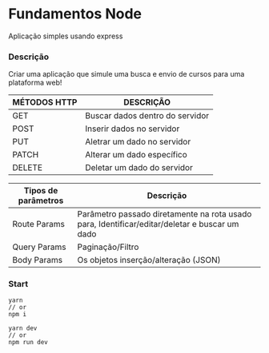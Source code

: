 # Fundamentos Node

Aplicação simples usando express

### Descrição

Criar uma aplicação que simule uma busca e envio de cursos para uma plataforma web!

<table>
  <thead>
    <tr>
      <th>MÉTODOS HTTP</th>
      <th>DESCRIÇÃO</th>
    </tr>
  </thead>
  <tbody>
    <tr>
      <td>GET</td>
      <td>Buscar dados dentro do servidor</td>
    </tr>
    <tr>
      <td>POST</td>
      <td>Inserir dados no servidor</td>
    </tr>
    <tr>
      <td>PUT</td>
      <td>Aletrar um dado no servidor</td>
    </tr>
    <tr>
      <td>PATCH</td>
      <td>Alterar um dado específico</td>
    </tr>
    <tr>
      <td>DELETE</td>
      <td>Deletar um dado do servidor</td>
    </tr>
  </tbody>
</table>

<table>
  <thead>
    <tr>
      <th>Tipos de parâmetros</th>
      <th>Descrição</th>
    </tr>
  </thead>
  <tbody>
    <tr>
      <td>Route Params
      <td>Parâmetro passado diretamente na rota usado para, Identificar/editar/deletar e buscar um dado</td>
    </tr>
    <tr>
      <td>Query Params</td>
      <td>Paginação/Filtro</td>
    </tr>
      <td>Body Params</td>
      <td>Os objetos inserção/alteração (JSON)</td>
    <tr/>
  </tbody>
</table>

### Start

    yarn 
    // or
    npm i

    yarn dev
    // or
    npm run dev